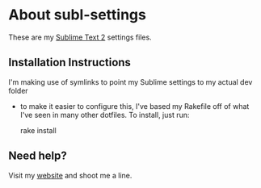 # About subl-settings

These are my [Sublime Text 2](http://www.sublimetext.com/) settings files.

## Installation Instructions

I'm making use of symlinks to point my Sublime settings to my actual dev folder
- to make it easier to configure this, I've based my Rakefile off of what I've
seen in many other dotfiles. To install, just run:

    rake install

## Need help?

Visit my [website](http://mohundro.com/blog) and shoot me a line.
